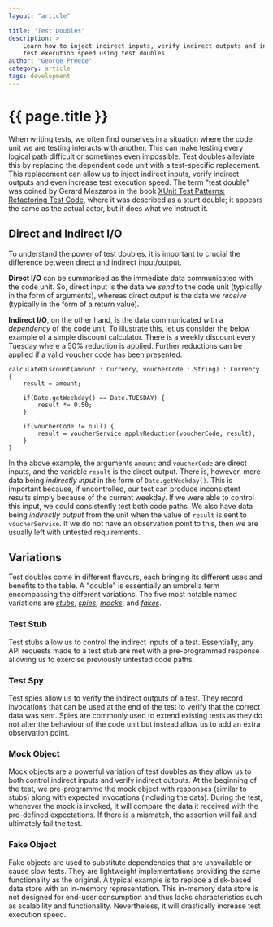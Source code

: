 ```yaml
---
layout: "article"

title: "Test Doubles"
description: >
    Learn how to inject indirect inputs, verify indirect outputs and increase
    test execution speed using test doubles
author: "George Preece"
category: article
tags: development
---
```

# {{ page.title }}

When writing tests, we often find ourselves in a situation where the code unit we are testing interacts with another. This can make testing every logical path difficult or sometimes even impossible. Test doubles alleviate this by replacing the dependent code unit with a test-specific replacement. This replacement can allow us to inject indirect inputs, verify indirect outputs and even increase test execution speed. The term "test double" was coined by Gerard Meszaros in the book [XUnit Test Patterns: Refactoring Test Code](http://xunitpatterns.com/), where it was described as a stunt double; it appears the same as the actual actor, but it does what we instruct it.

## Direct and Indirect I/O
To understand the power of test doubles, it is important to crucial the difference between direct and indirect input/output.

**Direct I/O** can be summarised as the immediate data communicated with the code unit. So, direct input is the data we _send_ to the code unit (typically in the form of arguments), whereas direct output is the data we _receive_ (typically in the form of a return value). 

**Indirect I/O**, on the other hand, is the data communicated with a _dependency_ of the code unit. To illustrate this, let us consider the below example of a simple discount calculator. There is a weekly discount every Tuesday where a 50% reduction is applied. Further reductions can be applied if a valid voucher code has been presented.

```
calculateDiscount(amount : Currency, voucherCode : String) : Currency {
    result = amount;

    if(Date.getWeekday() == Date.TUESDAY) {
        result *= 0.50;
    }

    if(voucherCode != null) {
        result = voucherService.applyReduction(voucherCode, result);
    }
}
```

In the above example, the arguments `amount` and `voucherCode` are direct inputs, and the variable `result` is the direct output. There is, however, more data being _indirectly input_ in the form of `Date.getWeekday()`. This is important because, if uncontrolled, our test can produce inconsistent results simply because of the current weekday. If we were able to control this input, we could consistently test both code paths. We also have data being _indirectly output_ from the unit when the value of `result` is sent to `voucherService`. If we do not have an observation point to this, then we are usually left with untested requirements.

## Variations
Test doubles come in different flavours, each bringing its different uses and benefits to the table. A "double" is essentially an umbrella term encompassing the different variations. The five most notable named variations are [_stubs_](#test-stub), [_spies_](#test-spy), [_mocks_](#mock-object), and [_fakes_](#fake-object).

### Test Stub
Test stubs allow us to control the indirect inputs of a test. Essentially, any API requests made to a test stub are met with a pre-programmed response allowing us to exercise previously untested code paths.

### Test Spy
Test spies allow us to verify the indirect outputs of a test. They record invocations that can be used at the end of the test to verify that the correct data was sent. Spies are commonly used to extend existing tests as they do not alter the behaviour of the code unit but instead allow us to add an extra observation point. 

### Mock Object
Mock objects are a powerful variation of test doubles as they allow us to both control indirect inputs and verify indirect outputs. At the beginning of the test, we pre-programme the mock object with responses (similar to stubs) along with expected invocations (including the data). During the test, whenever the mock is invoked, it will compare the data it received with the pre-defined expectations. If there is a mismatch, the assertion will fail and ultimately fail the test.

### Fake Object
Fake objects are used to substitute dependencies that are unavailable or cause slow tests. They are lightweight implementations providing the same functionality as the original. A typical example is to replace a disk-based data store with an in-memory representation. This in-memory data store is not designed for end-user consumption and thus lacks characteristics such as scalability and functionality. Nevertheless, it will drastically increase test execution speed.